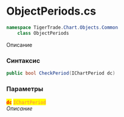 
# ObjectPeriods.cs
```csharp
namespace TigerTrade.Chart.Objects.Common  
    class ObjectPeriods
```

Описание

### Синтаксис
```csharp
public bool CheckPeriod(IChartPeriod dc)
```

### Параметры  
<mark style="color:red;">**`dc`**</mark> <mark style="color:coral;">`IChartPeriod`</mark>  
 *Описание*  
  

                    
                    